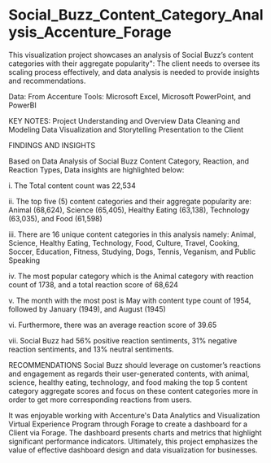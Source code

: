 # Social_Buzz_Content_Category_Analysis_Accenture_Forage
This visualization project showcases an analysis of Social Buzz’s content categories with their aggregate popularity": The client needs to oversee its scaling process effectively, and data analysis is needed to provide insights and recommendations.

Data: From Accenture
Tools: Microsoft Excel, Microsoft PowerPoint, and PowerBI
 
KEY NOTES:
Project Understanding and Overview
Data Cleaning and Modeling
Data Visualization and Storytelling
Presentation to the Client

FINDINGS AND INSIGHTS

Based on Data Analysis of Social Buzz Content Category, Reaction, and Reaction Types, Data insights are highlighted below:

i.   The Total content count was 22,534

ii.  The top five (5) content categories and their aggregate popularity are: Animal (68,624), Science (65,405), Healthy Eating (63,138), Technology (63,035), and Food (61,598)

iii. There are 16 unique content categories in this analysis namely: Animal, Science, Healthy Eating, Technology, Food, Culture, Travel, Cooking, Soccer, Education, Fitness, Studying, Dogs, Tennis, Veganism, and Public Speaking

iv. The most popular category which is the Animal category with reaction count of 1738, and a total reaction score of 68,624

v.  The month with the most post is May with content type count of 1954, followed by January (1949), and August (1945)

vi.  Furthermore, there was an average reaction score of 39.65

vii. Social Buzz had 56% positive reaction sentiments, 31% negative reaction sentiments, and 13% neutral sentiments.

RECOMMENDATIONS
Social Buzz should leverage on customer’s reactions and engagement as regards their user-generated contents, with animal, science, healthy eating, technology, and food making the top 5 content category aggregate scores and focus on these content categories more in order to get more corresponding reactions from users. 



It was enjoyable working with Accenture's Data Analytics and Visualization Virtual Experience Program through Forage to create a dashboard for a Client via Forage.
The dashboard presents charts and metrics that highlight significant performance indicators. Ultimately, this project emphasizes the value of effective dashboard design and data visualization for businesses.
